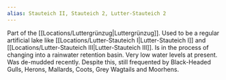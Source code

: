 ```yaml
---
alias: Stauteich II, Stauteich 2, Lutter-Stauteich 2
---
```


Part of the [[Locations/Luttergrünzug|Luttergrünzug]]. Used to be a regular artificial lake like [[Locations/Lutter-Stauteich I|Lutter-Stauteich I]] and [[Locations/Lutter-Stauteich III|Lutter-Stauteich III]]. Is in the process of changing into a rainwater retention basin. Very low water levels at present. Was de-mudded recently. Despite this, still frequented by Black-Headed Gulls, Herons, Mallards, Coots, Grey Wagtails and Moorhens. 